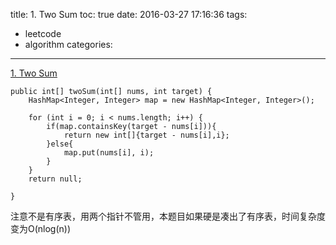 title: 1. Two Sum
toc: true
date: 2016-03-27 17:16:36
tags:
- leetcode
- algorithm
categories:
---

[1. Two Sum](https://leetcode.com/problems/two-sum/)


```
public int[] twoSum(int[] nums, int target) {
	HashMap<Integer, Integer> map = new HashMap<Integer, Integer>();
	
	for (int i = 0; i < nums.length; i++) {
		if(map.containsKey(target - nums[i])){
			return new int[]{target - nums[i],i};
		}else{
			map.put(nums[i], i);
		}
	}
	return null;

}
```

注意不是有序表，用两个指针不管用，本题目如果硬是凑出了有序表，时间复杂度变为O(nlog(n))